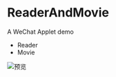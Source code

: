 # ReaderAndMovie
A WeChat Applet demo

- Reader
- Movie

![预览](ReaderMovie/images/welcome-view.png)
